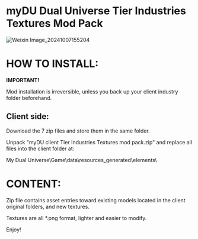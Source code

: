 # myDU Dual Universe Tier Industries Textures Mod Pack


![Weixin Image_20241007155204](https://github.com/user-attachments/assets/c7ea556d-20a4-4e51-a5b3-b7091ffff91f)



# HOW TO INSTALL:
**IMPORTANT!**

Mod installation is irreversible, unless you back up your client industry folder beforehand.

## Client side:

Download the 7 zip files and store them in the same folder.

Unpack "myDU client Tier Industries Textures mod pack.zip" and replace all files into the client folder at:     

My Dual Universe\Game\data\resources_generated\elements\


# CONTENT:

Zip file contains asset entries toward existing models located in the client original folders, and new textures.

Textures are all *.png format, lighter and easier to modify.





Enjoy!
